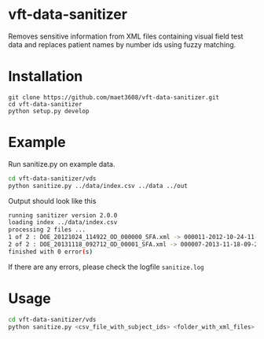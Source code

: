 # vft-data-sanitizer

Removes sensitive information from XML files containing visual field test data 
and replaces patient names by number ids using fuzzy matching.


# Installation

```
git clone https://github.com/maet3608/vft-data-sanitizer.git
cd vft-data-sanitizer
python setup.py develop
```


# Example

Run sanitize.py on example data.

```bash
cd vft-data-sanitizer/vds
python sanitize.py ../data/index.csv ../data ../out
```

Output should look like this

```bash
running sanitizer version 2.0.0
loading index ../data/index.csv
processing 2 files ...
1 of 2 : DOE_20121024_114922_OD_000000_SFA.xml -> 000011-2012-10-24-11-49-22-OD.xml
2 of 2 : DOE_20131118_092712_OD_00001_SFA.xml -> 000007-2013-11-18-09-27-12-OD.xml
finished with 0 error(s)
```

If there are any errors, please check the logfile `sanitize.log`


# Usage

```bash
cd vft-data-sanitizer/vds
python sanitize.py <csv_file_with_subject_ids> <folder_with_xml_files> <output_folder>
```
